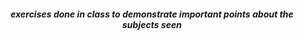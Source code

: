   <h5 align="center">
	exercises done in class to demonstrate important points about the subjects seen
  </h5>